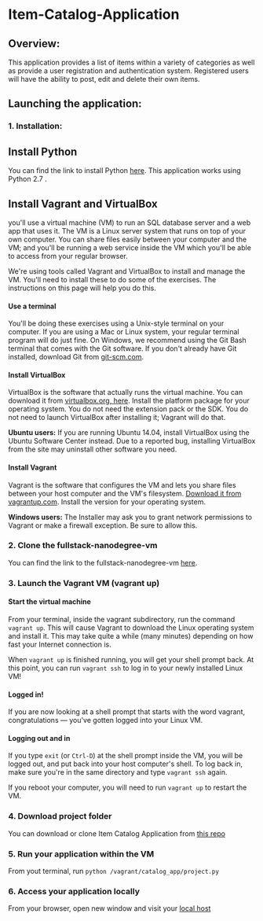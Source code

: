 # Item-Catalog-Application


## Overview:

This application provides a list of items within a variety of categories as well as provide a user registration and authentication system. Registered users will have the ability to post, edit and delete their own items.


## Launching the application:


### 1. Installation:

## Install Python

You can find the link to install Python [here](https://www.python.org/downloads/). This application works using Python 2.7 .

## Install Vagrant and VirtualBox

you'll use a virtual machine (VM) to run an SQL database server and a web app that uses it. The VM is a Linux server system that runs on top of your own computer. You can share files easily between your computer and the VM; and you'll be running a web service inside the VM which you'll be able to access from your regular browser.

We're using tools called Vagrant and VirtualBox to install and manage the VM. You'll need to install these to do some of the exercises. The instructions on this page will help you do this.

  #### Use a terminal
    
  You'll be doing these exercises using a Unix-style terminal on your computer. If you are using a Mac or Linux system,         your regular terminal program will do just fine. On Windows, we recommend using the Git Bash terminal that comes with the     Git software. If you don't already have Git installed, download Git from [git-scm.com](https://git-scm.com/downloads).

  #### Install VirtualBox
  
  VirtualBox is the software that actually runs the virtual machine. You can download it from
  [virtualbox.org, here](https://www.virtualbox.org/wiki/Download_Old_Builds_5_1). Install the platform package for your       operating system. You do not   need the extension pack or the SDK. You do not need to launch VirtualBox after installing     it; Vagrant will do that.
  
  **Ubuntu users:** If you are running Ubuntu 14.04, install VirtualBox using the Ubuntu Software Center instead. Due to a     reported bug, installing VirtualBox from the site may uninstall other software you need.
  
  #### Install Vagrant
  
  Vagrant is the software that configures the VM and lets you share files between your host computer and the VM's filesystem.   [Download it from vagrantup.com](https://www.vagrantup.com/downloads.html). Install the version for your operating system.

  **Windows users:** The Installer may ask you to grant network permissions to Vagrant or make a firewall exception. Be sure   to allow this.
  
### 2. Clone the fullstack-nanodegree-vm

You can find the link to the fullstack-nanodegree-vm [here](https://github.com/udacity/fullstack-nanodegree-vm).

### 3. Launch the Vagrant VM (vagrant up)

  #### Start the virtual machine
  
  From your terminal, inside the vagrant subdirectory, run the command `vagrant up`. This will cause Vagrant to download the   Linux operating system and install it. This may take quite a while (many minutes) depending on how fast your Internet         connection is.

  When `vagrant up` is finished running, you will get your shell prompt back. At this point, you can run `vagrant ssh` to log   in to your newly installed Linux VM!
  
  #### Logged in!
  
  If you are now looking at a shell prompt that starts with the word vagrant, congratulations — you've gotten logged into       your Linux VM.
  
  #### Logging out and in
  
  If you type `exit` (or `Ctrl-D`) at the shell prompt inside the VM, you will be logged out, and put back into your host         computer's shell. To log back in, make sure you're in the same directory and type `vagrant ssh` again.

  If you reboot your computer, you will need to run `vagrant up` to restart the VM.

### 4. Download project folder

You can download or clone Item Catalog Application from [this repo](https://github.com/DoaaMakhlouf/item_catalog_app)

### 5. Run your application within the VM

From yout terminal, run `python /vagrant/catalog_app/project.py`

### 6. Access your application locally

From your browser, open new window and visit your [local host](http://localhost:8000)
